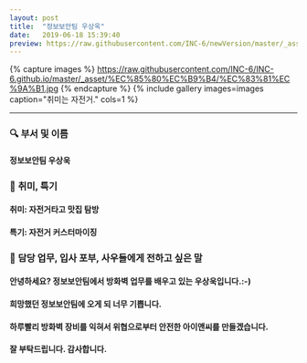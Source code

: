 ```yaml
---
layout: post
title:  "정보보안팀 우상욱"
date:   2019-06-18 15:39:40
preview: https://raw.githubusercontent.com/INC-6/newVersion/master/_asset/%EB%8F%99%EA%B8%B0%EC%82%AC%EC%A7%84/191918.jpg
---
```


{% capture images %}
https://raw.githubusercontent.com/INC-6/INC-6.github.io/master/_asset/%EC%85%80%EC%B9%B4/%EC%83%81%EC%9A%B1.jpg
{% endcapture %}
{% include gallery images=images caption="취미는 자전거." cols=1 %}

---

### 🔍 **부서 및 이름**

#### 정보보안팀 우상욱
    
### 🔔 **취미, 특기**

#### 취미: 자전거타고 맛집 탐방
  
#### 특기: 자전거 커스터마이징

### 🔔 **담당 업무, 입사 포부, 사우들에게 전하고 싶은 말**

#### 안녕하세요? 정보보안팀에서 방화벽 업무를 배우고 있는 우상욱입니다.:-)
  
#### 희망했던 정보보안팀에 오게 되 너무 기쁩니다.
  
#### 하루빨리 방화벽 장비를 익혀서 위협으로부터 안전한 아이앤씨를 만들겠습니다.
  
#### 잘 부탁드립니다. 감사합니다.
    
